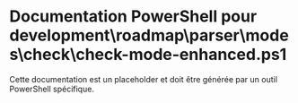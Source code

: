 # Documentation PowerShell pour development\roadmap\parser\modes\check\check-mode-enhanced.ps1

Cette documentation est un placeholder et doit être générée par un outil PowerShell spécifique.
